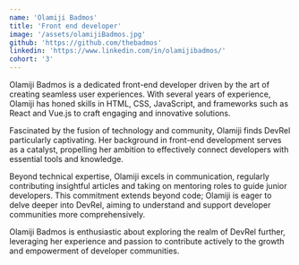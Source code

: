 ```yaml
---
name: 'Olamiji Badmos'
title: 'Front end developer'
image: '/assets/olamijiBadmos.jpg'
github: 'https://github.com/thebadmos'
linkedin: 'https://www.linkedin.com/in/olamijibadmos/'
cohort: '3'
---
```


Olamiji Badmos is a dedicated front-end developer driven by the art of creating seamless user experiences. With several
years of experience, Olamiji has honed skills in HTML, CSS, JavaScript, and frameworks such as React and Vue.js to craft
engaging and innovative solutions.

Fascinated by the fusion of technology and community, Olamiji finds DevRel particularly captivating. Her background in
front-end development serves as a catalyst, propelling her ambition to effectively connect developers with essential
tools and knowledge.

Beyond technical expertise, Olamiji excels in communication, regularly contributing insightful articles and taking on
mentoring roles to guide junior developers. This commitment extends beyond code; Olamiji is eager to delve deeper into
DevRel, aiming to understand and support developer communities more comprehensively.

Olamiji Badmos is enthusiastic about exploring the realm of DevRel further, leveraging her experience and passion to
contribute actively to the growth and empowerment of developer communities.
